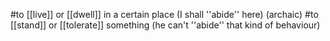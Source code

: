 #to [[live]] or [[dwell]] in a certain place (I shall ''abide'' here) (archaic)
#to [[stand]] or [[tolerate]] something (he can't ''abide'' that kind of behaviour)